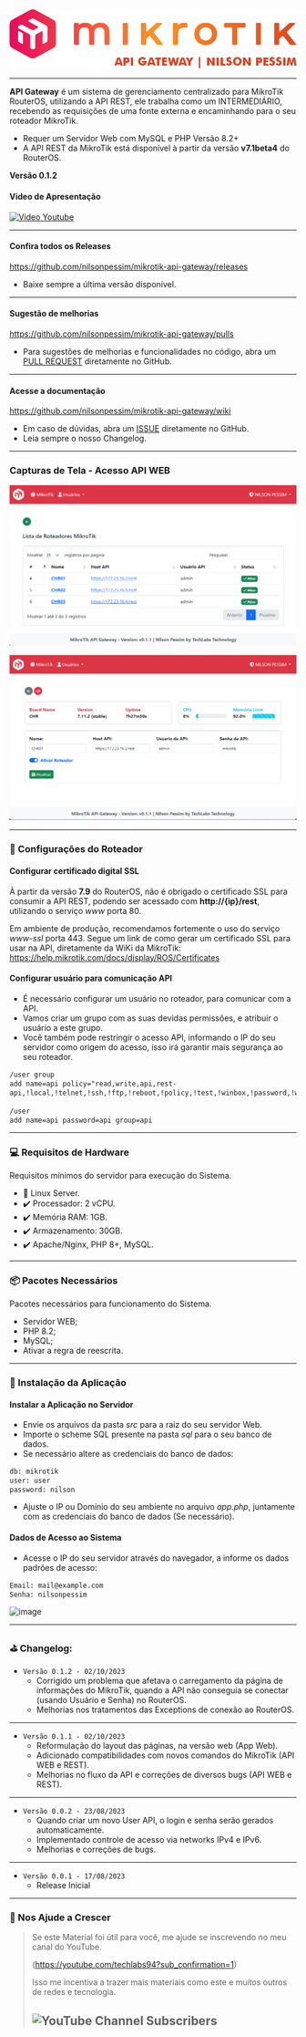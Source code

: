 ![Logomarca](readme/logo.png)

---

**API Gateway** é um sistema de gerenciamento centralizado para MikroTik RouterOS, utilizando a API REST, ele trabalha como um INTERMEDIÁRIO, recebendo as requisições de uma fonte externa e encaminhando para o seu roteador MikroTik.

* Requer um Servidor Web com MySQL e PHP Versão 8.2+
* A API REST da MikroTik está disponível à partir da versão **v7.1beta4** do RouterOS.

**Versão 0.1.2**

#### Video de Apresentação

[![Video Youtube](https://img.youtube.com/vi/kpnmU89GQNM/0.jpg)](https://www.youtube.com/watch?v=kpnmU89GQNM)

---

#### Confira todos os Releases
https://github.com/nilsonpessim/mikrotik-api-gateway/releases

* Baixe sempre a última versão disponível.
---

#### Sugestão de melhorias
https://github.com/nilsonpessim/mikrotik-api-gateway/pulls

* Para sugestões de melhorias e funcionalidades no código, abra um [PULL REQUEST](https://github.com/nilsonpessim/mikrotik-api-gateway/pulls) diretamente no GitHub.

---

#### Acesse a documentação
https://github.com/nilsonpessim/mikrotik-api-gateway/wiki

* Em caso de dúvidas, abra um [ISSUE](https://github.com/nilsonpessim/mikrotik-api-gateway/issues) diretamente no GitHub.
* Leia sempre o nosso Changelog.

---

### Capturas de Tela - Acesso API WEB

![Web 01](readme/web.png)

![Web 02](readme/web2.png)

---

### :wrench: Configurações do Roteador
 
#### Configurar certificado digital SSL

À partir da versão **7.9** do RouterOS, não é obrigado o certificado SSL para consumir a API REST, podendo ser acessado com **http://{ip}/rest**, utilizando o serviço *www* porta 80.

Em ambiente de produção, recomendamos fortemente o uso do serviço *www-ssl* porta 443. Segue um link de como gerar um certificado SSL para usar na API, diretamente da WiKi da MikroTik: https://help.mikrotik.com/docs/display/ROS/Certificates


#### Configurar usuário para comunicação API

* É necessário configurar um usuário no roteador, para comunicar com a API.
* Vamos criar um grupo com as suas devidas permissões, e atribuir o usuário a este grupo.
* Você também pode restringir o acesso API, informando o IP do seu servidor como origem do acesso, isso irá garantir mais segurança ao seu roteador.

```
/user group
add name=api policy="read,write,api,rest-api,!local,!telnet,!ssh,!ftp,!reboot,!policy,!test,!winbox,!password,!web,!sniff,!sensitive,!romon"

/user
add name=api password=api group=api
```

---

### :computer: Requisitos de Hardware
Requisitos mínimos do servidor para execução do Sistema.
 
* :dvd: Linux Server.
* :heavy_check_mark: Processador: 2 vCPU.
* :heavy_check_mark: Memória RAM: 1GB.
* :heavy_check_mark: Armazenamento: 30GB.
* :heavy_check_mark: Apache/Nginx, PHP 8+, MySQL.

---

### :package: Pacotes Necessários
Pacotes necessários para funcionamento do Sistema.

* Servidor WEB;
* PHP 8.2;
* MySQL;
* Ativar a regra de reescrita.

---

### :wrench: Instalação da Aplicação

#### Instalar a Aplicação no Servidor

* Envie os arquivos da pasta *src* para a raiz do seu servidor Web.
* Importe o scheme SQL presente na pasta *sql* para o seu banco de dados.
* Se necessário altere as credenciais do banco de dados:

```
db: mikrotik
user: user
password: nilson
```

* Ajuste o IP ou Domínio do seu ambiente no arquivo *app.php*, juntamente com as credenciais do banco de dados (Se necessário).

#### Dados de Acesso ao Sistema
* Acesse o IP do seu servidor através do navegador, a informe os dados padrões de acesso:

```
Email: mail@example.com
Senha: nilsonpessim
```

![image](https://github.com/nilsonpessim/mikrotik-api-gateway/assets/6774062/876564ee-873e-4919-bcf9-c0aef4491eb4)

---

### :golf: Changelog:

* `Versão 0.1.2 - 02/10/2023`
  * Corrigido um problema que afetava o carregamento da página de informações do MikroTik, quando a API não conseguia se conectar (usando Usuário e Senha) no RouterOS.
  * Melhorias nos tratamentos das Exceptions de conexão ao RouterOS.
---

* `Versão 0.1.1 - 02/10/2023`
  * Reformulação do layout das páginas, na versão web (App Web).
  * Adicionado compatibilidades com novos comandos do MikroTik (API WEB e REST).
  * Melhorias no fluxo da API e correções de diversos bugs (API WEB e REST).
---

* `Versão 0.0.2 - 23/08/2023`
  * Quando criar um novo User API, o login e senha serão gerados automaticamente.
  * Implementado controle de acesso via networks IPv4 e IPv6.
  * Melhorias e correções de bugs.
---

* `Versão 0.0.1 - 17/08/2023`
  * Release Inicial

---

### :sparkling_heart: Nos Ajude a Crescer
>Se este Material foi útil para você, me ajude se inscrevendo no meu canal do YouTube.
>
>(https://youtube.com/techlabs94?sub_confirmation=1)
> 
>Isso me incentiva a trazer mais materiais como este e muitos outros de redes e tecnologia.
> 
>## ![YouTube Channel Subscribers](https://img.shields.io/youtube/channel/subscribers/UCWN6suTq5sZGqnSLos992Yw?style=social)
